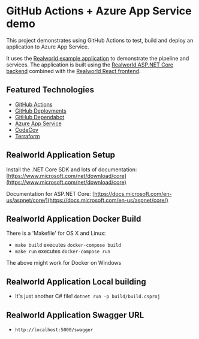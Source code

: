 # GitHub Actions + Azure App Service demo

This project demonstrates using GitHub Actions to test, build and deploy an application to Azure App Service.

It uses the [Realworld example application](https://github.com/gothinkster/realworld) to demonstrate the pipeline and services. The application is built using the [Realworld ASP.NET Core backend](https://github.com/gothinkster/aspnetcore-realworld-example-app) combined with the [Realworld React frontend](https://github.com/gothinkster/react-redux-realworld-example-app).

## Featured Technologies
 - [GitHub Actions](https://github.com/features/actions)
 - [GitHub Deployments](https://developer.github.com/v3/repos/deployments/)
 - [GitHub Dependabot](https://github.com/features/security)
 - [Azure App Service](https://azure.microsoft.com/en-us/services/app-service/)
 - [CodeCov](https://codecov.io/)
 - [Terraform](https://www.terraform.io/)

## Realworld Application Setup	

Install the .NET Core SDK and lots of documentation: [https://www.microsoft.com/net/download/core](https://www.microsoft.com/net/download/core)	

Documentation for ASP.NET Core: [https://docs.microsoft.com/en-us/aspnet/core/](https://docs.microsoft.com/en-us/aspnet/core/)	

## Realworld Application Docker Build	

There is a 'Makefile' for OS X and Linux:	

- `make build` executes `docker-compose build`	
- `make run` executes `docker-compose run`	

The above might work for Docker on Windows	

## Realworld Application Local building	

- It's just another C# file!   `dotnet run -p build/build.csproj`	

## Realworld Application Swagger URL	

- `http://localhost:5000/swagger`